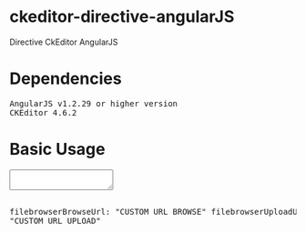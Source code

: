 # ckeditor-directive-angularJS
Directive CkEditor AngularJS

# Dependencies
<pre>
AngularJS v1.2.29 or higher version
CKEditor 4.6.2
</pre>

# Basic Usage
<pre>
<textarea data-app-ckeditor="controller.content"></textarea>

 filebrowserBrowseUrl: "CUSTOM URL BROWSE"
 filebrowserUploadUrl: "CUSTOM URL UPLOAD"
</pre>

